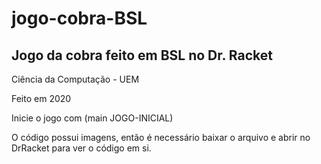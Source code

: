 # jogo-cobra-BSL
## Jogo da cobra feito em BSL no Dr. Racket
Ciência da Computação - UEM

Feito em 2020

Inicie o jogo com (main JOGO-INICIAL)

O código possui imagens, então é necessário baixar o arquivo e abrir no DrRacket para ver o código em si.
